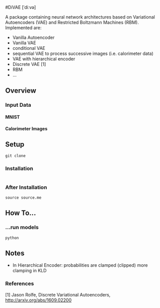 #DiVAE [ˈdiːvə]

A package containing neural network architectures based on Variational
Autoencoders (VAE) and Restricted Boltzmann Machines (RBM).
Implemented are:
- Vanilla Autoencoder
- Vanilla VAE
- conditional VAE
- sequential VAE to process successive images (i.e. calorimeter data)
- VAE with hierarchical encoder
- Discrete VAE [1]
- RBM
- ...

## Overview

### Input Data

#### MNIST

#### Calorimeter Images


## Setup
```
git clone

```
### Installation
```

```

### After Installation
```
source source.me

```

## How To...
### ...run models
```
python 

```

## Notes
- In Hierarchical Encoder: probabilities are clamped (clipped)
more clamping in KLD

### References
[1] Jason Rolfe, Discrete Variational Autoencoders,
http://arxiv.org/abs/1609.02200